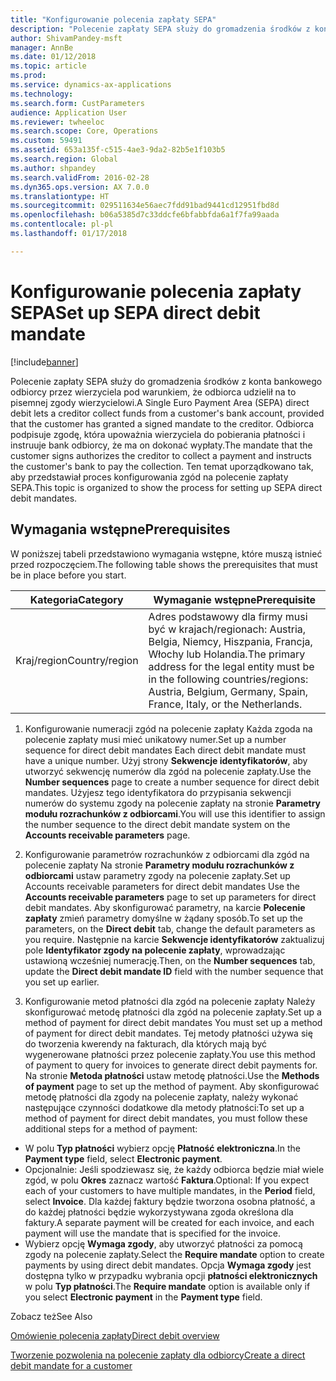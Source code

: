 ```yaml
---
title: "Konfigurowanie polecenia zapłaty SEPA"
description: "Polecenie zapłaty SEPA służy do gromadzenia środków z konta bankowego odbiorcy przez wierzyciela pod warunkiem, że odbiorca udzielił na to pisemnej zgody wierzycielowi."
author: ShivamPandey-msft
manager: AnnBe
ms.date: 01/12/2018
ms.topic: article
ms.prod: 
ms.service: dynamics-ax-applications
ms.technology: 
ms.search.form: CustParameters
audience: Application User
ms.reviewer: twheeloc
ms.search.scope: Core, Operations
ms.custom: 59491
ms.assetid: 653a135f-c515-4ae3-9da2-82b5e1f103b5
ms.search.region: Global
ms.author: shpandey
ms.search.validFrom: 2016-02-28
ms.dyn365.ops.version: AX 7.0.0
ms.translationtype: HT
ms.sourcegitcommit: 029511634e56aec7fdd91bad9441cd12951fbd8d
ms.openlocfilehash: b06a5385d7c33ddcfe6bfabbfda6a1f7fa99aada
ms.contentlocale: pl-pl
ms.lasthandoff: 01/17/2018

---
```


# <a name="set-up-sepa-direct-debit-mandate"></a><span data-ttu-id="30e16-103">Konfigurowanie polecenia zapłaty SEPA</span><span class="sxs-lookup"><span data-stu-id="30e16-103">Set up SEPA direct debit mandate</span></span>

[!include[banner](../includes/banner.md)]


<span data-ttu-id="30e16-104">Polecenie zapłaty SEPA służy do gromadzenia środków z konta bankowego odbiorcy przez wierzyciela pod warunkiem, że odbiorca udzielił na to pisemnej zgody wierzycielowi.</span><span class="sxs-lookup"><span data-stu-id="30e16-104">A Single Euro Payment Area (SEPA) direct debit lets a creditor collect funds from a customer's bank account, provided that the customer has granted a signed mandate to the creditor.</span></span> <span data-ttu-id="30e16-105">Odbiorca podpisuje zgodę, która upoważnia wierzyciela do pobierania płatności i instruuje bank odbiorcy, że ma on dokonać wypłaty.</span><span class="sxs-lookup"><span data-stu-id="30e16-105">The mandate that the customer signs authorizes the creditor to collect a payment and instructs the customer's bank to pay the collection.</span></span> <span data-ttu-id="30e16-106">Ten temat uporządkowano tak, aby przedstawiał proces konfigurowania zgód na polecenie zapłaty SEPA.</span><span class="sxs-lookup"><span data-stu-id="30e16-106">This topic is organized to show the process for setting up SEPA direct debit mandates.</span></span>

## <a name="prerequisites"></a><span data-ttu-id="30e16-107">Wymagania wstępne</span><span class="sxs-lookup"><span data-stu-id="30e16-107">Prerequisites</span></span>
<span data-ttu-id="30e16-108">W poniższej tabeli przedstawiono wymagania wstępne, które muszą istnieć przed rozpoczęciem.</span><span class="sxs-lookup"><span data-stu-id="30e16-108">The following table shows the prerequisites that must be in place before you start.</span></span>

| <span data-ttu-id="30e16-109">Kategoria</span><span class="sxs-lookup"><span data-stu-id="30e16-109">Category</span></span>       | <span data-ttu-id="30e16-110">Wymaganie wstępne</span><span class="sxs-lookup"><span data-stu-id="30e16-110">Prerequisite</span></span>                                                                                                                                              |
|----------------|-----------------------------------------------------------------------------------------------------------------------------------------------------------|
| <span data-ttu-id="30e16-111">Kraj/region</span><span class="sxs-lookup"><span data-stu-id="30e16-111">Country/region</span></span> | <span data-ttu-id="30e16-112">Adres podstawowy dla firmy musi być w krajach/regionach: Austria, Belgia, Niemcy, Hiszpania, Francja, Włochy lub Holandia.</span><span class="sxs-lookup"><span data-stu-id="30e16-112">The primary address for the legal entity must be in the following countries/regions: Austria, Belgium, Germany, Spain, France, Italy, or the Netherlands.</span></span> |

1. <span data-ttu-id="30e16-113">Konfigurowanie numeracji zgód na polecenie zapłaty Każda zgoda na polecenie zapłaty musi mieć unikatowy numer.</span><span class="sxs-lookup"><span data-stu-id="30e16-113">Set up a number sequence for direct debit mandates Each direct debit mandate must have a unique number.</span></span> <span data-ttu-id="30e16-114">Użyj strony **Sekwencje identyfikatorów**, aby utworzyć sekwencję numerów dla zgód na polecenie zapłaty.</span><span class="sxs-lookup"><span data-stu-id="30e16-114">Use the **Number sequences** page to create a number sequence for direct debit mandates.</span></span> <span data-ttu-id="30e16-115">Użyjesz tego identyfikatora do przypisania sekwencji numerów do systemu zgody na polecenie zapłaty na stronie **Parametry modułu rozrachunków z odbiorcami**.</span><span class="sxs-lookup"><span data-stu-id="30e16-115">You will use this identifier to assign the number sequence to the direct debit mandate system on the **Accounts receivable parameters** page.</span></span>

2. <span data-ttu-id="30e16-116">Konfigurowanie parametrów rozrachunków z odbiorcami dla zgód na polecenie zapłaty Na stronie **Parametry modułu rozrachunków z odbiorcami** ustaw parametry zgody na polecenie zapłaty.</span><span class="sxs-lookup"><span data-stu-id="30e16-116">Set up Accounts receivable parameters for direct debit mandates Use the **Accounts receivable parameters** page to set up parameters for direct debit mandates.</span></span> <span data-ttu-id="30e16-117">Aby skonfigurować parametry, na karcie **Polecenie zapłaty** zmień parametry domyślne w żądany sposób.</span><span class="sxs-lookup"><span data-stu-id="30e16-117">To set up the parameters, on the **Direct debit** tab, change the default parameters as you require.</span></span> <span data-ttu-id="30e16-118">Następnie na karcie **Sekwencje identyfikatorów** zaktualizuj pole **Identyfikator zgody na polecenie zapłaty**, wprowadzając ustawioną wcześniej numerację.</span><span class="sxs-lookup"><span data-stu-id="30e16-118">Then, on the **Number sequences** tab, update the **Direct debit mandate ID** field with the number sequence that you set up earlier.</span></span>

3. <span data-ttu-id="30e16-119">Konfigurowanie metod płatności dla zgód na polecenie zapłaty Należy skonfigurować metodę płatności dla zgód na polecenie zapłaty.</span><span class="sxs-lookup"><span data-stu-id="30e16-119">Set up a method of payment for direct debit mandates You must set up a method of payment for direct debit mandates.</span></span> <span data-ttu-id="30e16-120">Tej metody płatności używa się do tworzenia kwerendy na fakturach, dla których mają być wygenerowane płatności przez polecenie zapłaty.</span><span class="sxs-lookup"><span data-stu-id="30e16-120">You use this method of payment to query for invoices to generate direct debit payments for.</span></span> <span data-ttu-id="30e16-121">Na stronie **Metoda płatności** ustaw metodę płatności.</span><span class="sxs-lookup"><span data-stu-id="30e16-121">Use the **Methods of payment** page to set up the method of payment.</span></span> <span data-ttu-id="30e16-122">Aby skonfigurować metodę płatności dla zgody na polecenie zapłaty, należy wykonać następujące czynności dodatkowe dla metody płatności:</span><span class="sxs-lookup"><span data-stu-id="30e16-122">To set up a method of payment for direct debit mandates, you must follow these additional steps for a method of payment:</span></span>

-   <span data-ttu-id="30e16-123">W polu **Typ płatności** wybierz opcję **Płatność elektroniczna**.</span><span class="sxs-lookup"><span data-stu-id="30e16-123">In the **Payment type** field, select **Electronic payment**.</span></span>
-   <span data-ttu-id="30e16-124">Opcjonalnie: Jeśli spodziewasz się, że każdy odbiorca będzie miał wiele zgód, w polu **Okres** zaznacz wartość **Faktura**.</span><span class="sxs-lookup"><span data-stu-id="30e16-124">Optional: If you expect each of your customers to have multiple mandates, in the **Period** field, select **Invoice**.</span></span> <span data-ttu-id="30e16-125">Dla każdej faktury będzie tworzona osobna płatność, a do każdej płatności będzie wykorzystywana zgoda określona dla faktury.</span><span class="sxs-lookup"><span data-stu-id="30e16-125">A separate payment will be created for each invoice, and each payment will use the mandate that is specified for the invoice.</span></span>
-   <span data-ttu-id="30e16-126">Wybierz opcję **Wymaga zgody**, aby utworzyć płatności za pomocą zgody na polecenie zapłaty.</span><span class="sxs-lookup"><span data-stu-id="30e16-126">Select the **Require mandate** option to create payments by using direct debit mandates.</span></span> <span data-ttu-id="30e16-127">Opcja **Wymaga zgody** jest dostępna tylko w przypadku wybrania opcji **płatności elektronicznych** w polu **Typ płatności**.</span><span class="sxs-lookup"><span data-stu-id="30e16-127">The **Require mandate** option is available only if you select **Electronic payment** in the **Payment type** field.</span></span>

<span data-ttu-id="30e16-128">Zobacz też</span><span class="sxs-lookup"><span data-stu-id="30e16-128">See Also</span></span>

[<span data-ttu-id="30e16-129">Omówienie polecenia zapłaty</span><span class="sxs-lookup"><span data-stu-id="30e16-129">Direct debit overview</span></span>](sepa-direct-debit-overview.md) 

[<span data-ttu-id="30e16-130">Tworzenie pozwolenia na polecenie zapłaty dla odbiorcy</span><span class="sxs-lookup"><span data-stu-id="30e16-130">Create a direct debit mandate for a customer</span></span>](tasks/create-direct-debit-mandate-customer.md) 


